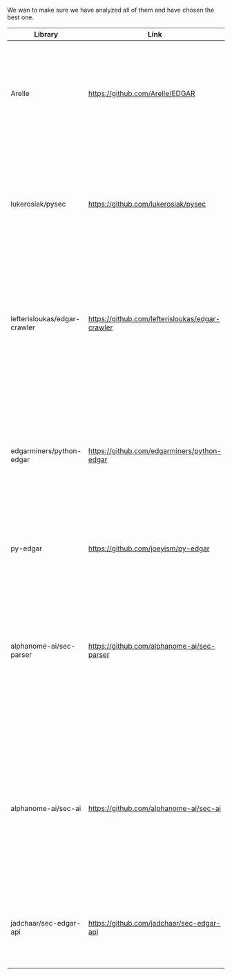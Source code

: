 We wan to make sure we have analyzed all of them and have chosen the best one.

| Library                       | Link                                             | Description                                                                                                                                                                                   | Notes |
|-------------------------------|--------------------------------------------------|-----------------------------------------------------------------------------------------------------------------------------------------------------------------------------------------------|-------|
| Arelle                        | https://github.com/Arelle/EDGAR                  | Arelle is an open source XBRL platform that supports the creation, review and analysis of financial information provided by companies.                                                        |       |
| lukerosiak/pysec              | https://github.com/lukerosiak/pysec              | compiles a list of all SEC filings from EDGAR into SQL. Allows you to easily extract arbitrary XBRL terms while it handles the contexts, etc. appropriately.                                  |       |
| lefterisloukas/edgar-crawler  | https://github.com/lefterisloukas/edgar-crawler  | downloads raw and unstructured financial SEC filings from EDGAR and converts them into structured JSON files in order to bootstrap financial NLP experiments.                                 |       |
| edgarminers/python-edgar      | https://github.com/edgarminers/python-edgar      | easily rebuild a master index of all filings since 1993 by stitching quarterly index files together. The master index file can be then feed to a database, a pandas dataframe, stata, etc...  |       |
| py-edgar                      | https://github.com/joeyism/py-edgar              | A small library to access files from SEC's edgar.                                                                                                                                             |       |
| alphanome-ai/sec-parser       | https://github.com/alphanome-ai/sec-parser       | The sec-parser project simplifies extracting meaningful information from SEC EDGAR HTML documents by organizing them into semantic elements and a tree structure. Beneficial for AI, ML, LLMs |       |
| alphanome-ai/sec-ai           | https://github.com/alphanome-ai/sec-ai           | The sec-parser project simplifies extracting meaningful information from SEC EDGAR HTML documents by organizing them into semantic elements and a tree structure. Beneficial for AI, ML, LLMs |       |
| jadchaar/sec-edgar-api        | https://github.com/jadchaar/sec-edgar-api        | sec-edgar-api is a lightweight, unofficial Python API wrapper for the SEC EDGAR REST API.                                                                                                     |       |
